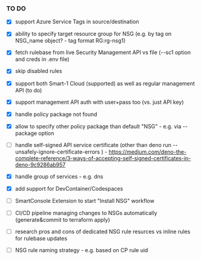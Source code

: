 ### TO DO

- [x] support Azure Service Tags in source/destination
- [x] ability to specify target resource group for NSG (e.g. by tag on NSG_name object? - tag format RG:rg-nsg1)
- [x] fetch rulebase from live Security Management API vs file (--sc1 option and creds in .env file)
- [x] skip disabled rules

- [x] support both Smart-1 Cloud (supported) as well as regular management API (to do)
- [x] support management API auth with user+pass too (vs. just API key)
- [x] handle policy package not found
- [x] allow to specify other policy package than default "NSG" - e.g. via --package option
- [ ] handle self-signed API service certificate (other than deno run --unsafely-ignore-certificate-errors ) - https://medium.com/deno-the-complete-reference/3-ways-of-accepting-self-signed-certificates-in-deno-9c9286ab957
- [x] handle group of services - e.g. dns
- [x] add support for DevContainer/Codespaces

- [ ] SmartConsole Extension to start "Install NSG" workflow
- [ ] CI/CD pipeline managing changes to NSGs automatically (generate&commit to terraform apply)

- [ ] research pros and cons of dedicated NSG rule resurces vs inline rules for rulebase updates
- [ ] NSG rule naming strategy - e.g. based on CP rule uid
